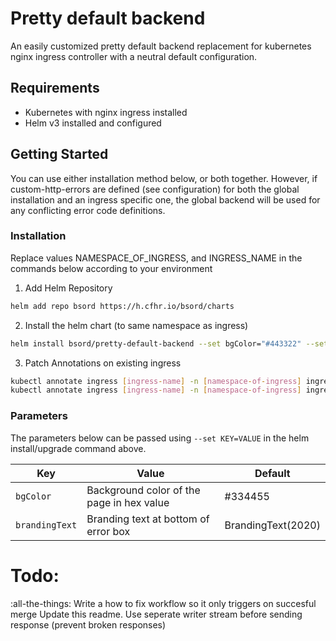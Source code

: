 # Pretty default backend
An easily customized pretty default backend replacement for kubernetes nginx ingress controller with a neutral default configuration.

## Requirements
* Kubernetes with nginx ingress installed
* Helm v3 installed and configured

## Getting Started
You can use either installation method below, or both together. However, if custom-http-errors are defined (see configuration) for both the global installation and an ingress specific one, the global backend will be used for any conflicting error code definitions.

### Installation
Replace values NAMESPACE_OF_INGRESS, and INGRESS_NAME in the commands below according to your environment
1. Add Helm Repository
```sh
helm add repo bsord https://h.cfhr.io/bsord/charts
```
2. Install the helm chart (to same namespace as ingress)
```sh
helm install bsord/pretty-default-backend --set bgColor="#443322" --set brandingText="YourBrandingText" ./chart -n [namespace-of-ingress]
```
3. Patch Annotations on existing ingress
```sh
kubectl annotate ingress [ingress-name] -n [namespace-of-ingress] ingress.annotations.nginx.ingress.kubernetes.io/default-backend pretty-default-backend
kubectl annotate ingress [ingress-name] -n [namespace-of-ingress] ingress.annotations.nginx.ingress.kubernetes.io/custom-http-errors "404,503"
```

### Parameters
The parameters below can be passed using `--set KEY=VALUE` in the helm install/upgrade command above.

| Key | Value | Default |
| ------------- | ------------- | ------------- |
| `bgColor` | Background color of the page in hex value | #334455 |
| `brandingText` | Branding text at bottom of error box | BrandingText(2020) |
# Todo:
:all-the-things:
Write a how to
fix workflow so it only triggers on succesful merge
Update this readme.
Use seperate writer stream before sending response (prevent broken responses)
